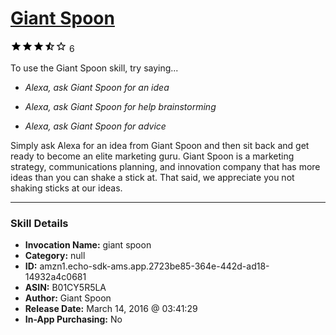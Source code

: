 # [Giant Spoon](http://alexa.amazon.com/#skills/amzn1.echo-sdk-ams.app.2723be85-364e-442d-ad18-14932a4c0681)
![3.4 stars](../../images/ic_star_black_18dp_1x.png)![3.4 stars](../../images/ic_star_black_18dp_1x.png)![3.4 stars](../../images/ic_star_black_18dp_1x.png)![3.4 stars](../../images/ic_star_half_black_18dp_1x.png)![3.4 stars](../../images/ic_star_border_black_18dp_1x.png) 6

To use the Giant Spoon skill, try saying...

* *Alexa, ask Giant Spoon for an idea*

* *Alexa, ask Giant Spoon for help brainstorming*

* *Alexa, ask Giant Spoon for advice*

Simply ask Alexa for an idea from Giant Spoon and then sit back and get ready to become an elite marketing guru. Giant Spoon is a marketing strategy, communications planning, and innovation company that has more ideas than you can shake a stick at. That said, we appreciate you not shaking sticks at our ideas.

***

### Skill Details

* **Invocation Name:** giant spoon
* **Category:** null
* **ID:** amzn1.echo-sdk-ams.app.2723be85-364e-442d-ad18-14932a4c0681
* **ASIN:** B01CY5R5LA
* **Author:** Giant Spoon
* **Release Date:** March 14, 2016 @ 03:41:29
* **In-App Purchasing:** No
